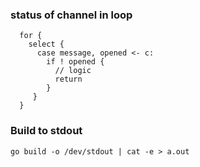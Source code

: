 ### status of channel in loop

```
  for {
    select {
      case message, opened <- c:
        if ! opened {
          // logic
          return
        }
     }
  }
```

### Build to stdout

```
go build -o /dev/stdout | cat -e > a.out
```
